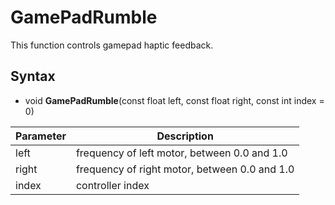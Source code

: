 # GamePadRumble

This function controls gamepad haptic feedback.

## Syntax

- void **GamePadRumble**(const float left, const float right, const int index = 0)

| Parameter | Description |
|---|---|
| left | frequency of left motor, between 0.0 and 1.0 |
| right | frequency of right motor, between 0.0 and 1.0 |
| index | controller index |
